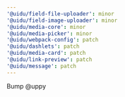```yaml
---
'@uidu/field-file-uploader': minor
'@uidu/field-image-uploader': minor
'@uidu/media-core': minor
'@uidu/media-picker': minor
'@uidu/webpack-config': patch
'@uidu/dashlets': patch
'@uidu/media-card': patch
'@uidu/link-preview': patch
'@uidu/message': patch
---
```


Bump @uppy

